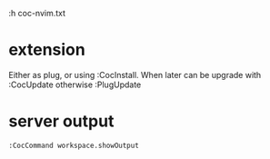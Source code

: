:h coc-nvim.txt

extension
=========

Either as plug, or using :CocInstall.
When later can be upgrade with :CocUpdate otherwise :PlugUpdate

server output
=============

```sh
:CocCommand workspace.showOutput
```
